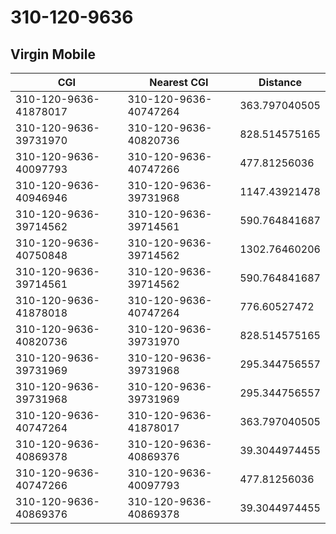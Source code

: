 # 310-120-9636
## Virgin Mobile


| CGI | Nearest CGI | Distance |
|-----|-------------|----------|
| 310-120-9636-41878017 | 310-120-9636-40747264 | 363.797040505 |
| 310-120-9636-39731970 | 310-120-9636-40820736 | 828.514575165 |
| 310-120-9636-40097793 | 310-120-9636-40747266 | 477.81256036 |
| 310-120-9636-40946946 | 310-120-9636-39731968 | 1147.43921478 |
| 310-120-9636-39714562 | 310-120-9636-39714561 | 590.764841687 |
| 310-120-9636-40750848 | 310-120-9636-39714562 | 1302.76460206 |
| 310-120-9636-39714561 | 310-120-9636-39714562 | 590.764841687 |
| 310-120-9636-41878018 | 310-120-9636-40747264 | 776.60527472 |
| 310-120-9636-40820736 | 310-120-9636-39731970 | 828.514575165 |
| 310-120-9636-39731969 | 310-120-9636-39731968 | 295.344756557 |
| 310-120-9636-39731968 | 310-120-9636-39731969 | 295.344756557 |
| 310-120-9636-40747264 | 310-120-9636-41878017 | 363.797040505 |
| 310-120-9636-40869378 | 310-120-9636-40869376 | 39.3044974455 |
| 310-120-9636-40747266 | 310-120-9636-40097793 | 477.81256036 |
| 310-120-9636-40869376 | 310-120-9636-40869378 | 39.3044974455 |
